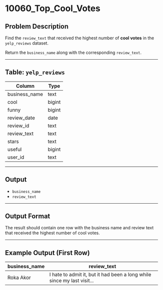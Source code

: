 # 10060_Top_Cool_Votes

## Problem Description

Find the `review_text` that received the highest number of **cool votes** in the `yelp_reviews` dataset.

Return the `business_name` along with the corresponding `review_text`.

---

## Table: `yelp_reviews`

| Column         | Type   |
|----------------|--------|
| business_name  | text   |
| cool           | bigint |
| funny          | bigint |
| review_date    | date   |
| review_id      | text   |
| review_text    | text   |
| stars          | text   |
| useful         | bigint |
| user_id        | text   |

---

## Output

- `business_name`
- `review_text`

---

## Output Format

The result should contain one row with the business name and review text that received the highest number of cool votes.

---

## Example Output (First Row)

| business_name | review_text |
|---------------|-------------|
| Roka Akor     | I hate to admit it, but it had been a long while since my last visit... |
